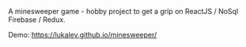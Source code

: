 A minesweeper game - hobby project to get a grip on ReactJS / NoSql Firebase / Redux.

Demo: https://lukalev.github.io/minesweeper/
